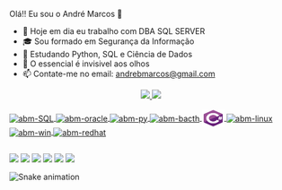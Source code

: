 Olá!! Eu sou o André Marcos  👋



- 🔭 Hoje em dia eu trabalho com DBA SQL SERVER
- 🎓 Sou formado em Segurança da Informação 
- 🌱 Estudando Python, SQL e Ciência de Dados
- 💬 O essencial é invisivel aos olhos
- 📫 Contate-me no email: andrebmarcos@gmail.com

<div align="center">
  <a href="https://github.com/andrebmarcos">
  <img height="180em" src="https://github-readme-stats.vercel.app/api?username=andrebmarcos&show_icons=true&theme=merko&include_all_commits=true&count_private=true"/>
  <img height="180em" src="https://github-readme-stats.vercel.app/api/top-langs/?username=andrebmarcos&layout=compact&langs_count=7&theme=merko"/>
</div>
<div style="display: inline_block"><br>
  
  <img align="center" alt="abm-SQL" height="30" width="40" src="https://cdn.jsdelivr.net/gh/devicons/devicon/icons/microsoftsqlserver/microsoftsqlserver-plain-wordmark.svg">
  <img align="center" alt="abm-oracle" height="30" width="40" src="https://cdn.jsdelivr.net/gh/devicons/devicon/icons/oracle/oracle-original.svg">
  <img align="center" alt="abm-py" height="30" width="40" src="https://cdn.jsdelivr.net/gh/devicons/devicon/icons/python/python-original-wordmark.svg">
  <img align="center" alt="abm-bacth" height="30" width="40" src="https://cdn.jsdelivr.net/gh/devicons/devicon/icons/c/c-original.svg">
  <img align="center" alt="abm-Csharp" height="30" width="40" src="https://raw.githubusercontent.com/devicons/devicon/master/icons/csharp/csharp-original.svg">
  <img align="center" alt="abm-linux" height="30" width="40" src="https://cdn.jsdelivr.net/gh/devicons/devicon/icons/linux/linux-original.svg">
  <img align="center" alt="abm-win" height="30" width="40" src="https://cdn.jsdelivr.net/gh/devicons/devicon/icons/windows8/windows8-original.svg">
  <img align="center" alt="abm-redhat" height="30" width="40" src="https://cdn.jsdelivr.net/gh/devicons/devicon/icons/redhat/redhat-original-wordmark.svg">
  
  ##
  
  <div> 
  <a href="https://www.youtube.com/channel/UCZmpmwdLqX7-B--9iCQjnkQ" target="_blank"><img src="https://img.shields.io/badge/YouTube-FF0000?style=for-the-badge&logo=youtube&logoColor=white" target="_blank"></a>
  <a href="https://instagram.com/andrebmarcos" target="_blank"><img src="https://img.shields.io/badge/-Instagram-%23E4405F?style=for-the-badge&logo=instagram&logoColor=white" target="_blank"></a>
 	<a href="https://www.twitch.tv/cavalamanca" target="_blank"><img src="https://img.shields.io/badge/Twitch-9146FF?style=for-the-badge&logo=twitch&logoColor=white" target="_blank"></a>
 <a href="https://discord.gg/9phhAYy " target="_blank"><img src="https://img.shields.io/badge/Discord-7289DA?style=for-the-badge&logo=discord&logoColor=white" target="_blank"></a> 
  <a href = "mailto:andrebmarcos@gmail.com"><img src="https://img.shields.io/badge/-Gmail-%23333?style=for-the-badge&logo=gmail&logoColor=white" target="_blank"></a>
  <a href="https://www.linkedin.com/in/andré-marcos-963aa4186" target="_blank"><img src="https://img.shields.io/badge/-LinkedIn-%230077B5?style=for-the-badge&logo=linkedin&logoColor=white" target="_blank"></a> 
 
 ![Snake animation](https://github.com/andrebmarcos/andrebmarcos/blob/output/github-contribution-grid-snake.svg)
 
 
</div>
